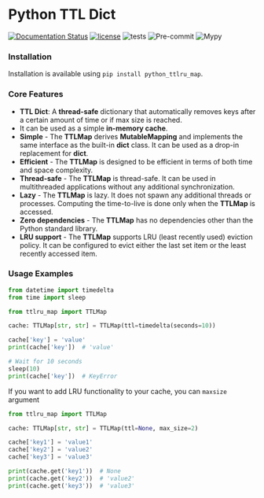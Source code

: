# Python TTL Dict

[![Documentation Status](https://readthedocs.org/projects/python-ttl-dict/badge/?version=latest)](https://python-ttl-dict.readthedocs.io/en/latest/?badge=latest)
[![license](https://img.shields.io/github/license/zoola969/python_ttlru_map.svg)](https://github.com/zoola969/python_ttlru_map/blob/main/LICENSE)
![tests](https://github.com/zoola969/python_ttlru_map/actions/workflows/tests.yml/badge.svg?branch=master)
![Pre-commit](https://img.shields.io/badge/pre--commit-enabled-brightgreen?logo=pre-commit&logoColor=white)
![Mypy](https://img.shields.io/badge/mypy-checked-blue)
### Installation

Installation is available using `pip install python_ttlru_map`.

### Core Features

* **TTL Dict**: A **thread-safe** dictionary that automatically removes keys after a certain amount of time or if max
  size is reached.
* It can be used as a simple **in-memory cache**.
* **Simple** - The **TTLMap** derives **MutableMapping** and implements the same interface as the built-in **dict**
  class. It can be used as a drop-in replacement for **dict**.
* **Efficient** - The **TTLMap** is designed to be efficient in terms of both time and space complexity.
* **Thread-safe** - The **TTLMap** is thread-safe. It can be used in multithreaded applications without any additional
  synchronization.
* **Lazy** - The **TTLMap** is lazy. It does not spawn any additional threads or processes. Computing the time-to-live
  is done only when the **TTLMap** is accessed.
* **Zero dependencies** - The **TTLMap** has no dependencies other than the Python standard library.
* **LRU support** - The **TTLMap** supports LRU (least recently used) eviction policy. It can be configured to evict
  either the last set item or the least recently accessed item.


### Usage Examples

```python
from datetime import timedelta
from time import sleep

from ttlru_map import TTLMap

cache: TTLMap[str, str] = TTLMap(ttl=timedelta(seconds=10))

cache['key'] = 'value'
print(cache['key'])  # 'value'

# Wait for 10 seconds
sleep(10)
print(cache['key'])  # KeyError
```

If you want to add LRU functionality to your cache, you can `maxsize` argument

```python
from ttlru_map import TTLMap

cache: TTLMap[str, str] = TTLMap(ttl=None, max_size=2)

cache['key1'] = 'value1'
cache['key2'] = 'value2'
cache['key3'] = 'value3'

print(cache.get('key1'))  # None
print(cache.get('key2'))  # 'value2'
print(cache.get('key3'))  # 'value3'
```
